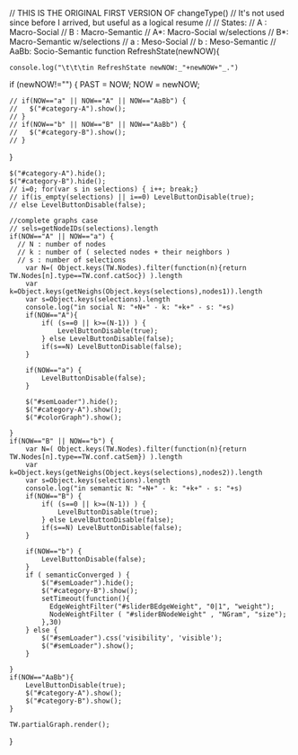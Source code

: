 
//  THIS IS THE ORIGINAL FIRST VERSION OF changeType()
//  It's not used since before I arrived, but useful as a logical resume
//
// States:
// A : Macro-Social
// B : Macro-Semantic
// A*: Macro-Social w/selections
// B*: Macro-Semantic w/selections
// a : Meso-Social
// b : Meso-Semantic
// AaBb: Socio-Semantic
function RefreshState(newNOW){

    console.log("\t\t\tin RefreshState newNOW:_"+newNOW+"_.")

  if (newNOW!="") {
      PAST = NOW;
      NOW = newNOW;

    // if(NOW=="a" || NOW=="A" || NOW=="AaBb") {
    //   $("#category-A").show();
    // }
    // if(NOW=="b" || NOW=="B" || NOW=="AaBb") {
    //   $("#category-B").show();
    // }
  }

    $("#category-A").hide();
    $("#category-B").hide();
    // i=0; for(var s in selections) { i++; break;}
    // if(is_empty(selections) || i==0) LevelButtonDisable(true);
    // else LevelButtonDisable(false);

    //complete graphs case
    // sels=getNodeIDs(selections).length
    if(NOW=="A" || NOW=="a") {
      // N : number of nodes
      // k : number of ( selected nodes + their neighbors )
      // s : number of selections
        var N=( Object.keys(TW.Nodes).filter(function(n){return TW.Nodes[n].type==TW.conf.catSoc}) ).length
        var k=Object.keys(getNeighs(Object.keys(selections),nodes1)).length
        var s=Object.keys(selections).length
        console.log("in social N: "+N+" - k: "+k+" - s: "+s)
        if(NOW=="A"){
            if( (s==0 || k>=(N-1)) ) {
                LevelButtonDisable(true);
            } else LevelButtonDisable(false);
            if(s==N) LevelButtonDisable(false);
        }

        if(NOW=="a") {
            LevelButtonDisable(false);
        }

        $("#semLoader").hide();
        $("#category-A").show();
        $("#colorGraph").show();

    }
    if(NOW=="B" || NOW=="b") {
        var N=( Object.keys(TW.Nodes).filter(function(n){return TW.Nodes[n].type==TW.conf.catSem}) ).length
        var k=Object.keys(getNeighs(Object.keys(selections),nodes2)).length
        var s=Object.keys(selections).length
        console.log("in semantic N: "+N+" - k: "+k+" - s: "+s)
        if(NOW=="B") {
            if( (s==0 || k>=(N-1)) ) {
                LevelButtonDisable(true);
            } else LevelButtonDisable(false);
            if(s==N) LevelButtonDisable(false);
        }

        if(NOW=="b") {
            LevelButtonDisable(false);
        }
        if ( semanticConverged ) {
            $("#semLoader").hide();
            $("#category-B").show();
            setTimeout(function(){
              EdgeWeightFilter("#sliderBEdgeWeight", "0|1", "weight");
              NodeWeightFilter ( "#sliderBNodeWeight" , "NGram", "size");
            },30)
        } else {
            $("#semLoader").css('visibility', 'visible');
            $("#semLoader").show();
        }

    }
    if(NOW=="AaBb"){
        LevelButtonDisable(true);
        $("#category-A").show();
        $("#category-B").show();
    }

    TW.partialGraph.render();

}
